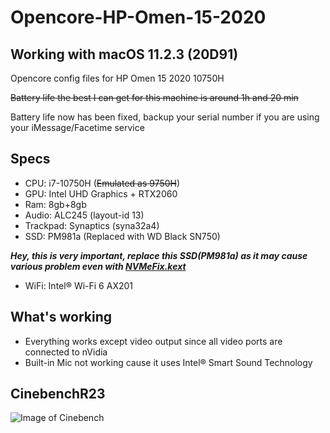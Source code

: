 # Opencore-HP-Omen-15-2020
## Working with macOS 11.2.3 (20D91)
Opencore config files for HP Omen 15 2020 10750H

~~Battery life the best I can get for this machine is around 1h and 20 min~~

Battery life now has been fixed, backup your serial number if you are using your iMessage/Facetime service

## Specs
* CPU: i7-10750H (~~Emulated as 9750H~~)
* GPU: Intel UHD Graphics + RTX2060
* Ram: 8gb+8gb
* Audio: ALC245 (layout-id 13)
* Trackpad: Synaptics (syna32a4)
* SSD: PM981a (Replaced with WD Black SN750)

***Hey, this is very important, replace this SSD(PM981a) as it may cause various problem even with [NVMeFix.kext](https://github.com/acidanthera/NVMeFix)***
* WiFi: Intel® Wi-Fi 6 AX201

## What's working
* Everything works except video output since all video ports are connected to nVidia 
* Built-in Mic not working cause it uses Intel® Smart Sound Technology

## CinebenchR23
![Image of Cinebench](https://raw.githubusercontent.com/lunjielee/Opencore-HP-Omen-15-2020/master/cinebench.png)

